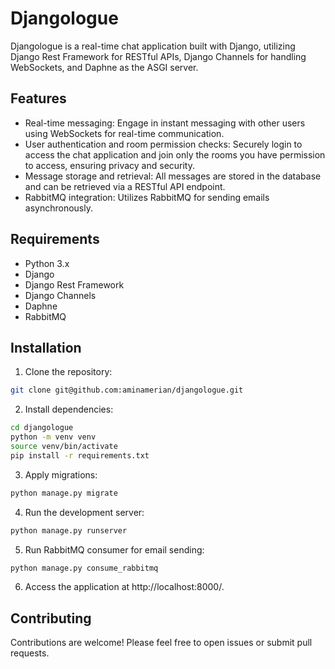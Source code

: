 # Djangologue

Djangologue is a real-time chat application built with Django, utilizing Django Rest Framework for RESTful APIs, Django Channels for handling WebSockets, and Daphne as the ASGI server.

## Features

- Real-time messaging: Engage in instant messaging with other users using WebSockets for real-time communication.
- User authentication and room permission checks: Securely login to access the chat application and join only the rooms you have permission to access, ensuring privacy and security.
- Message storage and retrieval: All messages are stored in the database and can be retrieved via a RESTful API endpoint.
- RabbitMQ integration: Utilizes RabbitMQ for sending emails asynchronously.


## Requirements

- Python 3.x
- Django
- Django Rest Framework
- Django Channels
- Daphne
- RabbitMQ

## Installation

1. Clone the repository:

```bash
git clone git@github.com:aminamerian/djangologue.git
```
2. Install dependencies:

```bash
cd djangologue
python -m venv venv
source venv/bin/activate
pip install -r requirements.txt
```
3. Apply migrations:
```bash
python manage.py migrate
```
4. Run the development server:
```bash
python manage.py runserver
```
5. Run RabbitMQ consumer for email sending:
```bash
python manage.py consume_rabbitmq
```
6. Access the application at http://localhost:8000/.

## Contributing
Contributions are welcome! Please feel free to open issues or submit pull requests.
